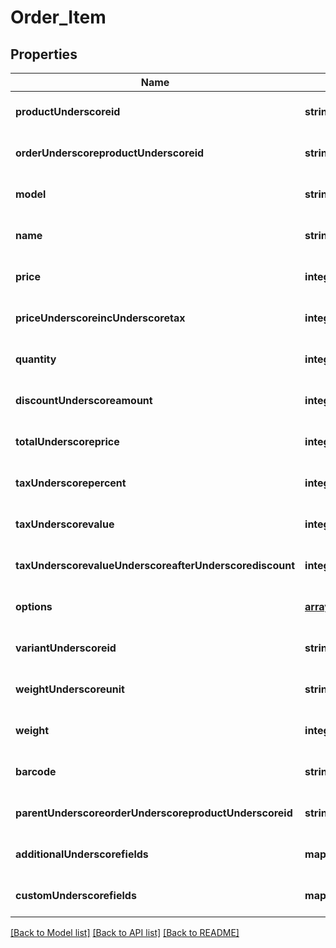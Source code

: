 # Order_Item

## Properties
Name | Type | Description | Notes
------------ | ------------- | ------------- | -------------
**productUnderscoreid** | **string** |  | [optional] [default to null]
**orderUnderscoreproductUnderscoreid** | **string** |  | [optional] [default to null]
**model** | **string** |  | [optional] [default to null]
**name** | **string** |  | [optional] [default to null]
**price** | **integer** |  | [optional] [default to null]
**priceUnderscoreincUnderscoretax** | **integer** |  | [optional] [default to null]
**quantity** | **integer** |  | [optional] [default to null]
**discountUnderscoreamount** | **integer** |  | [optional] [default to null]
**totalUnderscoreprice** | **integer** |  | [optional] [default to null]
**taxUnderscorepercent** | **integer** |  | [optional] [default to null]
**taxUnderscorevalue** | **integer** |  | [optional] [default to null]
**taxUnderscorevalueUnderscoreafterUnderscorediscount** | **integer** |  | [optional] [default to null]
**options** | [**array[OrderItemOption]**](OrderItemOption.md) |  | [optional] [default to null]
**variantUnderscoreid** | **string** |  | [optional] [default to null]
**weightUnderscoreunit** | **string** |  | [optional] [default to null]
**weight** | **integer** |  | [optional] [default to null]
**barcode** | **string** |  | [optional] [default to null]
**parentUnderscoreorderUnderscoreproductUnderscoreid** | **string** |  | [optional] [default to null]
**additionalUnderscorefields** | **map** |  | [optional] [default to null]
**customUnderscorefields** | **map** |  | [optional] [default to null]

[[Back to Model list]](../README.md#documentation-for-models) [[Back to API list]](../README.md#documentation-for-api-endpoints) [[Back to README]](../README.md)


